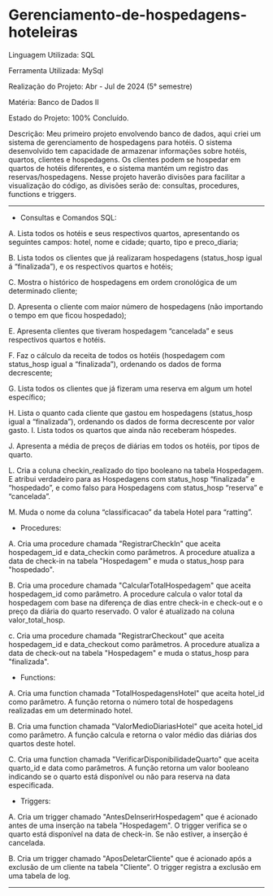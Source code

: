 # Gerenciamento-de-hospedagens-hoteleiras

Linguagem Utilizada: SQL

Ferramenta Utilizada: MySql

Realização do Projeto: Abr - Jul de 2024 (5° semestre)

Matéria: Banco de Dados II

Estado do Projeto: 100% Concluído.

Descrição: Meu primeiro projeto envolvendo banco de dados, aqui criei um sistema de gerenciamento de hospedagens para hotéis. O sistema desenvolvido tem capacidade de armazenar informações sobre hotéis, quartos, clientes e hospedagens. Os clientes podem se hospedar em quartos de hotéis diferentes, e o sistema mantém um registro das reservas/hospedagens. Nesse projeto haverão divisões para facilitar a visualização do código, as divisões serão de: consultas, procedures, functions e triggers.

------------------------------------------------------------------------------------------------------------------------------------------
- Consultas e Comandos SQL:

A. Lista todos os hotéis e seus respectivos quartos, apresentando os seguintes campos: hotel, nome e cidade; quarto, tipo e preco_diaria;

B. ​Lista todos os clientes que já realizaram hospedagens (status_hosp igual á “finalizada”), e os respectivos quartos e hotéis;

C. ​Mostra o histórico de hospedagens em ordem cronológica de um determinado cliente;

D. ​Apresenta o cliente com maior número de hospedagens (não importando o tempo em que ficou hospedado);

E. ​Apresenta clientes que tiveram hospedagem “cancelada” e seus respectivos quartos e hotéis.

F. ​Faz o cálculo da receita de todos os hotéis (hospedagem com status_hosp igual a “finalizada”), ordenando os dados de forma decrescente;

G. ​Lista todos os clientes que já fizeram uma reserva em algum um hotel específico;

H. ​Lista o quanto cada cliente que gastou em hospedagens (status_hosp igual a “finalizada”), ordenando os dados de forma decrescente por valor gasto.
I. ​Lista todos os quartos que ainda não receberam hóspedes.

J. ​Apresenta a média de preços de diárias em todos os hotéis, por tipos de quarto.

L. ​Cria a coluna checkin_realizado do tipo booleano na tabela Hospedagem. E atribui verdadeiro para as Hospedagens com status_hosp “finalizada” e “hospedado”, e como falso para Hospedagens com status_hosp “reserva” e “cancelada”.

M. ​Muda o nome da coluna “classificacao” da tabela Hotel para “ratting”.

- Procedures:

A. Cria uma procedure chamada "RegistrarCheckIn" que aceita hospedagem_id e data_checkin como parâmetros. A procedure atualiza a data de check-in na tabela "Hospedagem" e muda o status_hosp para "hospedado".​

B. Cria uma procedure chamada "CalcularTotalHospedagem" que aceita hospedagem_id como parâmetro. A procedure calcula o valor total da hospedagem com base na diferença de dias entre check-in e check-out e o preço da diária do quarto reservado. O valor é atualizado na coluna valor_total_hosp.​

c. Cria uma procedure chamada "RegistrarCheckout" que aceita hospedagem_id e data_checkout como parâmetros. A procedure atualiza a data de check-out na tabela "Hospedagem" e muda o status_hosp para "finalizada".​

- Functions:

A. Cria uma function chamada "TotalHospedagensHotel" que aceita hotel_id como parâmetro. A função retorna o número total de hospedagens realizadas em um determinado hotel.​

B. Cria uma function chamada "ValorMedioDiariasHotel" que aceita hotel_id como parâmetro. A função calcula e retorna o valor médio das diárias dos quartos deste hotel.

C. Cria uma function chamada "VerificarDisponibilidadeQuarto" que aceita quarto_id e data como parâmetros. A função retorna um valor booleano indicando se o quarto está disponível ou não para reserva na data especificada.​

- Triggers:

A. Cria um trigger chamado "AntesDeInserirHospedagem" que é acionado antes de uma inserção na tabela "Hospedagem". O trigger verifica se o quarto está disponível na data de check-in. Se não estiver, a inserção é cancelada.

B. Cria um trigger chamado "AposDeletarCliente" que é acionado após a exclusão de um cliente na tabela "Cliente". O trigger registra a exclusão em uma tabela de log.​

------------------------------------------------------------------------------------------------------------------------------------------
